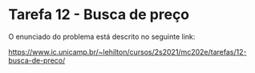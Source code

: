 # Tarefa 12 - Busca de preço
 
O enunciado do problema está descrito no seguinte link:

https://www.ic.unicamp.br/~lehilton/cursos/2s2021/mc202e/tarefas/12-busca-de-preco/
